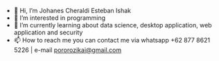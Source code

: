 - 👋 Hi, I’m Johanes Cheraldi Esteban Ishak
- 👀 I’m interested in programming
- 🌱 I’m currently learning about data science, desktop application, web application and security
- 📫 How to reach me you can contact me via whatsapp +62 877 8621 5226 | e-mail pororozikai@gmail.com

